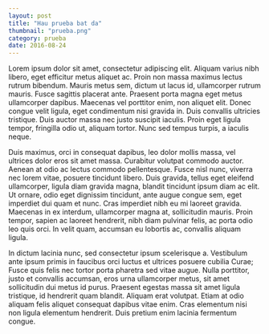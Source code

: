 ```yaml
---
layout: post
title: "Hau prueba bat da"
thumbnail: "prueba.png"
category: prueba
date: 2016-08-24
---
```

Lorem ipsum dolor sit amet, consectetur adipiscing elit. Aliquam varius nibh libero, eget efficitur metus aliquet ac. Proin non massa maximus lectus rutrum bibendum. Mauris metus sem, dictum ut lacus id, ullamcorper rutrum mauris. Fusce sagittis placerat ante. Praesent porta magna eget metus ullamcorper dapibus. Maecenas vel porttitor enim, non aliquet elit. Donec congue velit ligula, eget condimentum nisi gravida in. Duis convallis ultricies tristique. Duis auctor massa nec justo suscipit iaculis. Proin eget ligula tempor, fringilla odio ut, aliquam tortor. Nunc sed tempus turpis, a iaculis neque.

Duis maximus, orci in consequat dapibus, leo dolor mollis massa, vel ultrices dolor eros sit amet massa. Curabitur volutpat commodo auctor. Aenean at odio ac lectus commodo pellentesque. Fusce nisl nunc, viverra nec lorem vitae, posuere tincidunt libero. Duis gravida, tellus eget eleifend ullamcorper, ligula diam gravida magna, blandit tincidunt ipsum diam ac elit. Ut ornare, odio eget dignissim tincidunt, ante augue congue sem, eget imperdiet dui quam et nunc. Cras imperdiet nibh eu mi laoreet gravida. Maecenas in ex interdum, ullamcorper magna at, sollicitudin mauris. Proin tempor, sapien ac laoreet hendrerit, nibh diam pulvinar felis, ac porta odio leo quis orci. In velit quam, accumsan eu lobortis ac, convallis aliquam ligula.

In dictum lacinia nunc, sed consectetur ipsum scelerisque a. Vestibulum ante ipsum primis in faucibus orci luctus et ultrices posuere cubilia Curae; Fusce quis felis nec tortor porta pharetra sed vitae augue. Nulla porttitor, justo et convallis accumsan, eros urna ullamcorper metus, sit amet sollicitudin dui metus id purus. Praesent egestas massa sit amet ligula tristique, id hendrerit quam blandit. Aliquam erat volutpat. Etiam at odio aliquam felis aliquet consequat dapibus vitae enim. Cras elementum nisi non ligula elementum hendrerit. Duis pretium enim lacinia fermentum congue.
